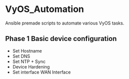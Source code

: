 # VyOS_Automation
Ansible premade scripts to automate various VyOS tasks.

## Phase 1 Basic device configuration

- Set Hostname
- Set DNS
- Set NTP + Sync
- Device Hardening
- Set interface WAN Interface
